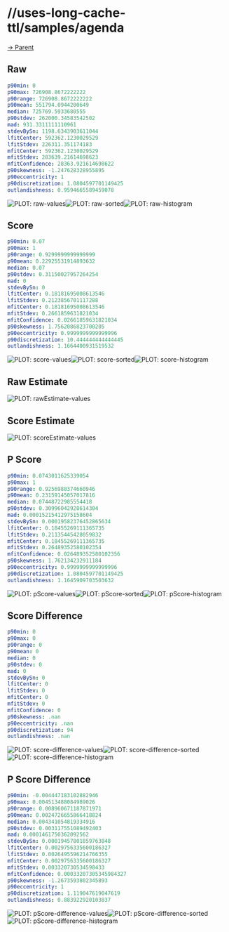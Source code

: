 
# //uses-long-cache-ttl/samples/agenda

[→ Parent](../..)


## Raw


```yaml
p90min: 0
p90max: 726908.8672222222
p90range: 726908.8672222222
p90mean: 551794.0944200649
median: 725769.5933680555
p90stdev: 262000.34583542502
mad: 931.3311111110961
stdevBySn: 1198.6343903611044
lfitCenter: 592362.1230029529
lfitStdev: 226311.351174183
mfitCenter: 592362.1230029529
mfitStdev: 283639.21614698623
mfitConfidence: 28363.921614698622
p90skewness: -1.247628328955895
p90eccentricity: 1
p90discretization: 1.0804597701149425
outlandishness: 0.9594665589459078

```

![PLOT: raw-values](./raw/values.svg)![PLOT: raw-sorted](./raw/sorted.svg)![PLOT: raw-histogram](./raw/histogram.svg)
## Score


```yaml
p90min: 0.07
p90max: 1
p90range: 0.9299999999999999
p90mean: 0.22925531914893632
median: 0.07
p90stdev: 0.31150027957264254
mad: 0
stdevBySn: 0
lfitCenter: 0.18181695008613546
lfitStdev: 0.2123856701117288
mfitCenter: 0.18181695008613546
mfitStdev: 0.2661859631821034
mfitConfidence: 0.02661859631821034
p90skewness: 1.7562086823700205
p90eccentricity: 0.9999999999999996
p90discretization: 10.444444444444445
outlandishness: 1.1664400931519532

```

![PLOT: score-values](./score/values.svg)![PLOT: score-sorted](./score/sorted.svg)![PLOT: score-histogram](./score/histogram.svg)
## Raw Estimate

![PLOT: rawEstimate-values](./rawEstimate/values.svg)
## Score Estimate

![PLOT: scoreEstimate-values](./scoreEstimate/values.svg)
## P Score


```yaml
p90min: 0.0743011625339054
p90max: 1
p90range: 0.9256988374660946
p90mean: 0.23159145057017816
median: 0.07448722985554418
p90stdev: 0.30996042928614304
mad: 0.00015215412975158604
stdevBySn: 0.00019582376452865634
lfitCenter: 0.18455269111365735
lfitStdev: 0.21135445428059832
mfitCenter: 0.18455269111365735
mfitStdev: 0.26489352580102354
mfitConfidence: 0.026489352580102356
p90skewness: 1.762134232911184
p90eccentricity: 0.9999999999999996
p90discretization: 1.0804597701149425
outlandishness: 1.1645909703503632

```

![PLOT: pScore-values](./pScore/values.svg)![PLOT: pScore-sorted](./pScore/sorted.svg)![PLOT: pScore-histogram](./pScore/histogram.svg)
## Score Difference


```yaml
p90min: 0
p90max: 0
p90range: 0
p90mean: 0
median: 0
p90stdev: 0
mad: 0
stdevBySn: 0
lfitCenter: 0
lfitStdev: 0
mfitCenter: 0
mfitStdev: 0
mfitConfidence: 0
p90skewness: .nan
p90eccentricity: .nan
p90discretization: 94
outlandishness: .nan

```

![PLOT: score-difference-values](./score-difference/values.svg)![PLOT: score-difference-sorted](./score-difference/sorted.svg)![PLOT: score-difference-histogram](./score-difference/histogram.svg)
## P Score Difference


```yaml
p90min: -0.004447183102882946
p90max: 0.004513488084989026
p90range: 0.008960671187871971
p90mean: 0.0024726655866418824
median: 0.004341054819334916
p90stdev: 0.003117551089492403
mad: 0.0001461750362092562
stdevBySn: 0.00019457801859763848
lfitCenter: 0.0029756335600186327
lfitStdev: 0.0026495596214766355
mfitCenter: 0.0029756335600186327
mfitStdev: 0.003320730534598433
mfitConfidence: 0.00033207305345984327
p90skewness: -1.2673593802345893
p90eccentricity: 1
p90discretization: 1.119047619047619
outlandishness: 0.883922920103837

```

![PLOT: pScore-difference-values](./pScore-difference/values.svg)![PLOT: pScore-difference-sorted](./pScore-difference/sorted.svg)![PLOT: pScore-difference-histogram](./pScore-difference/histogram.svg)